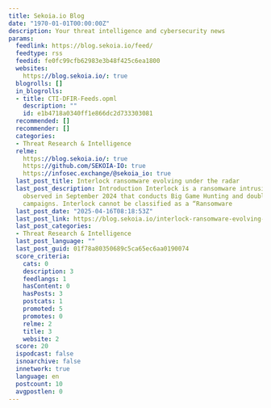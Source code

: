 ```yaml
---
title: Sekoia.io Blog
date: "1970-01-01T00:00:00Z"
description: Your threat intelligence and cybersecurity news
params:
  feedlink: https://blog.sekoia.io/feed/
  feedtype: rss
  feedid: fe0fc99cfb62983e3b48f425c6ea1800
  websites:
    https://blog.sekoia.io/: true
  blogrolls: []
  in_blogrolls:
  - title: CTI-DFIR-Feeds.opml
    description: ""
    id: e1b4718a0340ff1e866dc2d733303081
  recommended: []
  recommender: []
  categories:
  - Threat Research & Intelligence
  relme:
    https://blog.sekoia.io/: true
    https://github.com/SEKOIA-IO: true
    https://infosec.exchange/@sekoia_io: true
  last_post_title: Interlock ransomware evolving under the radar
  last_post_description: Introduction Interlock is a ransomware intrusion set first
    observed in September 2024 that conducts Big Game Hunting and double extortion
    campaigns. Interlock cannot be classified as a “Ransomware
  last_post_date: "2025-04-16T08:18:53Z"
  last_post_link: https://blog.sekoia.io/interlock-ransomware-evolving-under-the-radar/
  last_post_categories:
  - Threat Research & Intelligence
  last_post_language: ""
  last_post_guid: 01f78a80350689c5ca65ec6aa0190074
  score_criteria:
    cats: 0
    description: 3
    feedlangs: 1
    hasContent: 0
    hasPosts: 3
    postcats: 1
    promoted: 5
    promotes: 0
    relme: 2
    title: 3
    website: 2
  score: 20
  ispodcast: false
  isnoarchive: false
  innetwork: true
  language: en
  postcount: 10
  avgpostlen: 0
---
```

